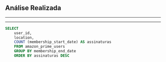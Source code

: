 ## Análise Realizada
***

***
```sql
SELECT 
    user_id,
    location,
    COUNT (membership_start_date) AS assinaturas
    FROM amazon_prime_users
    GROUP BY membership_end_date
    ORDER BY assinaturas DESC
```
